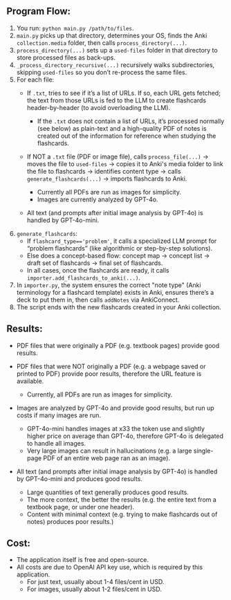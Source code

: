 ## Program Flow:
1. You run: `python main.py /path/to/files`.
2. `main.py` picks up that directory, determines your OS, finds the Anki `collection.media` folder, then calls `process_directory(...)`.
3. `process_directory(...)` sets up a `used-files` folder in that directory to store processed files as back-ups.
4. `_process_directory_recursive(...)` recursively walks subdirectories, skipping `used-files` so you don’t re-process the same files.
5. For each file:
   - If `.txt`, tries to see if it’s a list of URLs. If so, each URL gets fetched; the text from those URLs is fed to the LLM to create flashcards header-by-header (to avoid overloading the LLM).
       - If the `.txt` does not contain a list of URLs, it’s processed normally (see below) as plain-text and a high-quality PDF of notes is created out of the information for reference when studying the flashcards.

   - If NOT a `.txt` file (PDF or image file), calls `process_file(...)` → moves the file to `used-files` → copies it to Anki's media folder to link the file to flashcards → identifies content type → calls `generate_flashcards(...)` → imports flashcards to Anki.
       - Currently all PDFs are run as images for simplicity.
       - Images are currently analyzed by GPT-4o.

   - All text (and prompts after initial image analysis by GPT-4o) is handled by GPT-4o-mini.
6. `generate_flashcards`:
   - If `flashcard_type=='problem'`, it calls a specialized LLM prompt for “problem flashcards” (like algorithmic or step-by-step solutions).
   - Else does a concept-based flow: concept map → concept list → draft set of flashcards → final set of flashcards.
   - In all cases, once the flashcards are ready, it calls `importer.add_flashcards_to_anki(...)`.
7. In `importer.py`, the system ensures the correct "note type" (Anki terminology for a flashcard template) exists in Anki, ensures there’s a deck to put them in, then calls `addNotes` via AnkiConnect.
8. The script ends with the new flashcards created in your Anki collection.


## Results:
   - PDF files that were originally a PDF (e.g. textbook pages) provide good results.
   - PDF files that were NOT originally a PDF (e.g. a webpage saved or printed to PDF) provide poor results, therefore the URL feature is available.
       - Currently, all PDFs are run as images for simplicity.

   - Images are analyzed by GPT-4o and provide good results, but run up costs if many images are run.
       - GPT-4o-mini handles images at x33 the token use and slightly higher price on average than GPT-4o, therefore GPT-4o is delegated to handle all images.
       - Very large images can result in hallucinations (e.g. a large single-page PDF of an entire web page ran as an image).

   - All text (and prompts after initial image analysis by GPT-4o) is handled by GPT-4o-mini and produces good results.
       - Large quantities of text generally produces good results.
       - The more context, the better the results (e.g. the entire text from a textbook page, or under one header).
       - Content with minimal context (e.g. trying to make flashcards out of notes) produces poor results.)


## Cost:
- The application itself is free and open-source.
- All costs are due to OpenAI API key use, which is required by this application.
    - For just text, usually about 1-4 files/cent in USD.
    - For images, usually about 1-2 files/cent in USD.